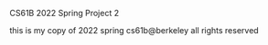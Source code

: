 CS61B 2022 Spring Project 2










this is my copy of 2022 spring cs61b@berkeley 
all rights reserved
